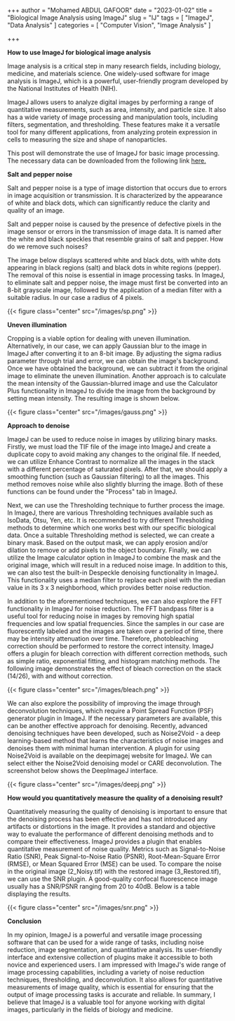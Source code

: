 +++
author = "Mohamed ABDUL GAFOOR"
date = "2023-01-02"
title = "Biological Image Analysis using ImageJ"
slug = "IJ"
tags = [
    "ImageJ",
    "Data Analysis"
]
categories = [
    "Computer Vision",
    "Image Analysis"
]

+++

**How to use ImageJ for biological image analysis**

Image analysis is a critical step in many research fields, including biology, medicine, and materials science. One widely-used software for image analysis is ImageJ, which is a powerful, user-friendly program developed by the National Institutes of Health (NIH).

ImageJ allows users to analyze digital images by performing a range of quantitative measurements, such as area, intensity, and particle size. It also has a wide variety of image processing and manipulation tools, including filters, segmentation, and thresholding. These features make it a versatile tool for many different applications, from analyzing protein expression in cells to measuring the size and shape of nanoparticles.

This post will demonstrate the use of ImageJ for basic image processing. The necessary data can be downloaded from the following link [here.](https://drive.google.com/drive/folders/1NwXAxNLAk5jxwxqhhx_GrWtHE4DuaKPE?usp=share_link)

**Salt and pepper noise**

Salt and pepper noise is a type of image distortion that occurs due to errors in image acquisition or transmission. It is characterized by the appearance of white and black dots, which can significantly reduce the clarity and quality of an image.

Salt and pepper noise is caused by the presence of defective pixels in the image sensor or errors in the transmission of image data. It is named after the white and black speckles that resemble grains of salt and pepper. How do we remove such noises?

The image below displays scattered white and black dots, with white dots appearing in black regions (salt) and black dots in white regions (pepper). The removal of this noise is essential in image processing tasks. In ImageJ, to eliminate salt and pepper noise, the image must first be converted into an 8-bit grayscale image, followed by the application of a median filter with a suitable radius. In our case a radius of 4 pixels.

{{< figure class="center" src="/images/sp.png" >}}

**Uneven illumination**

Cropping is a viable option for dealing with uneven illumination. Alternatively, in our case, we can apply Gaussian blur to the image in ImageJ after converting it to an 8-bit image. By adjusting the sigma radius parameter through trial and error, we can obtain the image's background. Once we have obtained the background, we can subtract it from the original image to eliminate the uneven illumination. Another approach is to calculate the mean intensity of the Gaussian-blurred image and use the Calculator Plus functionality in ImageJ to divide the image from the background by setting mean intensity. The resulting image is shown below.

{{< figure class="center" src="/images/gauss.png" >}}

**Approach to denoise**

ImageJ can be used to reduce noise in images by utilizing binary masks. Firstly, we must load the TIF file of the image into ImageJ and create a duplicate copy to avoid making any changes to the original file. If needed, we can utilize Enhance Contrast to normalize all the images in the stack with a different percentage of saturated pixels. After that, we should apply a smoothing function (such as Gaussian filtering) to all the images. This method removes noise while also slightly blurring the image. Both of these functions can be found under the "Process" tab in ImageJ.

Next, we can use the Thresholding technique to further process the image. In ImageJ, there are various Thresholding techniques available such as IsoData, Otsu, Yen, etc. It is recommended to try different Thresholding methods to determine which one works best with our specific biological data. Once a suitable Thresholding method is selected, we can create a binary mask. Based on the output mask, we can apply erosion and/or dilation to remove or add pixels to the object boundary. Finally, we can utilize the Image calculator option in ImageJ to combine the mask and the original image, which will result in a reduced noise image. In addition to this, we can also test the built-in Despeckle denoising functionality in ImageJ. This functionality uses a median filter to replace each pixel with the median value in its 3 x 3 neighborhood, which provides better noise reduction.

In addition to the aforementioned techniques, we can also explore the FFT functionality in ImageJ for noise reduction. The FFT bandpass filter is a useful tool for reducing noise in images by removing high spatial frequencies and low spatial frequencies. Since the samples in our case are fluorescently labeled and the images are taken over a period of time, there may be intensity attenuation over time. Therefore, photobleaching correction should be performed to restore the correct intensity. ImageJ offers a plugin for bleach correction with different correction methods, such as simple ratio, exponential fitting, and histogram matching methods. The following image demonstrates the effect of bleach correction on the stack (14/26), with and without correction.

{{< figure class="center" src="/images/bleach.png" >}}

We can also explore the possibility of improving the image through deconvolution techniques, which require a Point Spread Function (PSF) generator plugin in ImageJ. If the necessary parameters are available, this can be another effective approach for denoising.
Recently, advanced denoising techniques have been developed, such as Noise2Void - a deep learning-based method that learns the characteristics of noise images and denoises them with minimal human intervention. A plugin for using Noise2Void is available on the deepimagej website for ImageJ. We can select either the Noise2Void denoising model or CARE deconvolution. The screenshot below shows the DeepImageJ interface.

{{< figure class="center" src="/images/deepj.png" >}}

**How would you quantitatively measure the quality of a denoising result?**

Quantitatively measuring the quality of denoising is important to ensure that the denoising process has been effective and has not introduced any artifacts or distortions in the image. It provides a standard and objective way to evaluate the performance of different denoising methods and to compare their effectiveness. ImageJ provides a plugin that enables quantitative measurement of noise quality. Metrics such as Signal-to-Noise Ratio (SNR), Peak Signal-to-Noise Ratio (PSNR), Root-Mean-Square Error (RMSE), or Mean Squared Error (MSE) can be used. To compare the noise in the original image (2_Noisy.tif) with the restored image (3_Restored.tif), we can use the SNR plugin. A good-quality confocal fluorescence image usually has a SNR/PSNR ranging from 20 to 40dB. Below is a table displaying the results.

{{< figure class="center" src="/images/snr.png" >}}

**Conclusion**

In my opinion, ImageJ is a powerful and versatile image processing software that can be used for a wide range of tasks, including noise reduction, image segmentation, and quantitative analysis. Its user-friendly interface and extensive collection of plugins make it accessible to both novice and experienced users. I am impressed with ImageJ's wide range of image processing capabilities, including a variety of noise reduction techniques, thresholding, and deconvolution. It also allows for quantitative measurements of image quality, which is essential for ensuring that the output of image processing tasks is accurate and reliable. In summary, I believe that ImageJ is a valuable tool for anyone working with digital images, particularly in the fields of biology and medicine.





